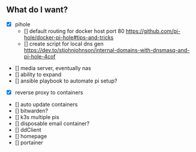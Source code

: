 ## What do I want?
- [x] pihole
    - [] default routing for docker host port 80 https://github.com/pi-hole/docker-pi-hole#tips-and-tricks
    - [] create script for local dns gen https://dev.to/stjohnjohnson/internal-domains-with-dnsmasq-and-pi-hole-4cof
- [] media server, eventually nas
- [] ability to expand
- [] ansible playbook to automate pi setup?
- [x] reverse proxy to containers
- [] auto update containers
- [] bitwarden?
- [] k3s multiple pis
- [] disposable email container?
- [] ddClient
- [] homepage
- [] portainer